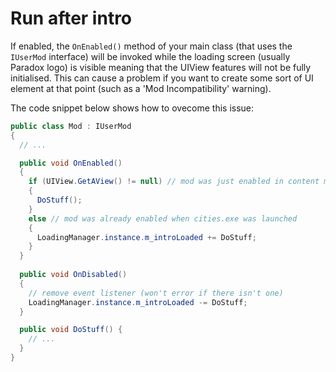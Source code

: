 # Run after intro

If enabled, the `OnEnabled()` method of your main class (that uses the `IUserMod` interface) will be invoked while the loading screen (usually Paradox logo) is visible meaning that the UIView features will not be fully initialised. This can cause a problem if you want to create some sort of UI element at that point (such as a 'Mod Incompatibility' warning).

The code snippet below shows how to ovecome this issue:

```csharp
public class Mod : IUserMod
{
  // ...

  public void OnEnabled()
  {
    if (UIView.GetAView() != null) // mod was just enabled in content manager
    {
      DoStuff();
    }
    else // mod was already enabled when cities.exe was launched
    {
      LoadingManager.instance.m_introLoaded += DoStuff;
    }
  }
  
  public void OnDisabled()
  {
    // remove event listener (won't error if there isn't one)
    LoadingManager.instance.m_introLoaded -= DoStuff;
  }

  public void DoStuff() {
    // ...
  }
}
```
